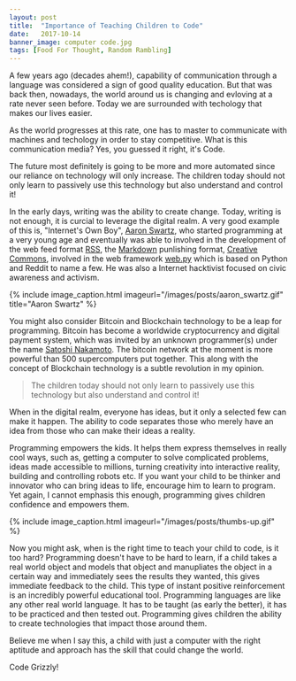 ```yaml
---
layout: post
title:  "Importance of Teaching Children to Code"
date:   2017-10-14
banner_image: computer code.jpg
tags: [Food For Thought, Random Rambling]
---
```


A few years ago (decades ahem!), capability of communication through a language was considered a sign of good quality education. But that was back then, nowadays, the world around us is changing and evloving at a rate never seen before. Today we are surrounded with techology that makes our lives easier.

As the world progresses at this rate, one has to master to communicate with machines and techology in order to stay competitive. What is this communication media? Yes, you guessed it right, it's Code.

The future most definitely is going to be more and more automated since our reliance on technology will only increase. The children today should not only learn to passively use this technology but also understand and control it! 

<!-- more -->

In the early days, writing was the ability to create change. Today, writing is not enough, it is curcial to leverage the digital realm. A very good example of this is, "Internet's Own Boy", [Aaron Swartz](https://en.wikipedia.org/wiki/Aaron_Swartz), who started programming at a very young age and eventually was able to involved in the development of the web feed format [RSS](https://en.wikipedia.org/wiki/RSS), the [Markdown](https://en.wikipedia.org/wiki/Markdown) punlishing format, [Creative Commons](https://en.wikipedia.org/wiki/Creative_Commons), involved in the web framework [web.py](http://webpy.org/) which is based on Python and Reddit to name a few. He was also a Internet hacktivist focused on civic awareness and activism.

{% include image_caption.html imageurl="/images/posts/aaron_swartz.gif" title="Aaron Swartz" %}

You might also consider Bitcoin and Blockchain technology to be a leap for programming. Bitcoin has become a worldwide cryptocurrency and digital payment system, which was invited by an unknown programmer(s) under the name [Satoshi Nakamoto](https://en.wikipedia.org/wiki/Satoshi_Nakamoto). The bitcoin network at the moment is more powerful than 500 supercomputers put together. This along with the concept of Blockchain technology is a subtle revolution in my opinion.

> The children today should not only learn to passively use this technology but also understand and control it! 

When in the digital realm, everyone has ideas, but it only a selected few can make it happen. The ability to code separates those who merely have an idea from those who can make their ideas a reality.

Programming empowers the kids. It helps them express themselves in really cool ways, such as, getting a computer to solve complicated problems, ideas made accessible to millions, turning creativity into interactive reality, building and controlling robots etc. If you want your child to be thinker and innovator who can bring ideas to life, encourage him to learn to program. Yet again, I cannot emphasis this enough, programming gives children confidence and empowers them.

{% include image_caption.html imageurl="/images/posts/thumbs-up.gif" %}

Now you might ask, when is the right time to teach your child to code, is it too hard? Programming doesn't have to be hard to learn, if a child takes a real world object and models that object and manupliates the object in a certain way and immediately sees the results they wanted, this gives immediate feedback to the child. This type of instant positive reinforcement is an incredibly powerful educational tool. Programming languages are like any other real world language. It has to be taught (as early the better), it has to be practiced and then tested out. Programming gives children the ability to create technologies that impact those around them. 

Believe me when I say this, a child with just a computer with the right aptitude and approach has the skill that could change the world.

Code Grizzly!











